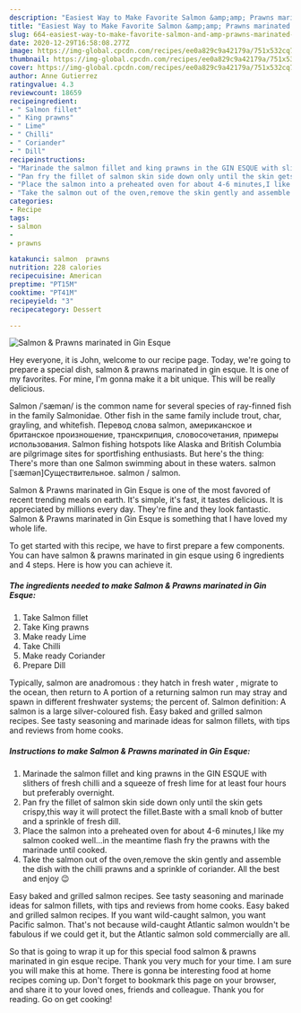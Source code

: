 ```yaml
---
description: "Easiest Way to Make Favorite Salmon &amp;amp; Prawns marinated in Gin Esque"
title: "Easiest Way to Make Favorite Salmon &amp;amp; Prawns marinated in Gin Esque"
slug: 664-easiest-way-to-make-favorite-salmon-and-amp-prawns-marinated-in-gin-esque
date: 2020-12-29T16:58:08.277Z
image: https://img-global.cpcdn.com/recipes/ee0a829c9a42179a/751x532cq70/salmon-prawns-marinated-in-gin-esque-recipe-main-photo.jpg
thumbnail: https://img-global.cpcdn.com/recipes/ee0a829c9a42179a/751x532cq70/salmon-prawns-marinated-in-gin-esque-recipe-main-photo.jpg
cover: https://img-global.cpcdn.com/recipes/ee0a829c9a42179a/751x532cq70/salmon-prawns-marinated-in-gin-esque-recipe-main-photo.jpg
author: Anne Gutierrez
ratingvalue: 4.3
reviewcount: 18659
recipeingredient:
- " Salmon fillet"
- " King prawns"
- " Lime"
- " Chilli"
- " Coriander"
- " Dill"
recipeinstructions:
- "Marinade the salmon fillet and king prawns in the GIN ESQUE with slithers of fresh chilli and a squeeze of fresh lime for at least four hours but preferably overnight."
- "Pan fry the fillet of salmon skin side down only until the skin gets crispy,this way it will protect the fillet.Baste with a small knob of butter and a sprinkle of fresh dill."
- "Place the salmon into a preheated oven for about 4-6 minutes,I like my salmon cooked well...in the meantime flash fry the prawns with the marinade until cooked."
- "Take the salmon out of the oven,remove the skin gently and assemble the dish with the chilli prawns and a sprinkle of coriander. All the best and enjoy 😉"
categories:
- Recipe
tags:
- salmon
- 
- prawns

katakunci: salmon  prawns 
nutrition: 228 calories
recipecuisine: American
preptime: "PT15M"
cooktime: "PT41M"
recipeyield: "3"
recipecategory: Dessert

---
```



![Salmon &amp; Prawns marinated in Gin Esque](https://img-global.cpcdn.com/recipes/ee0a829c9a42179a/751x532cq70/salmon-prawns-marinated-in-gin-esque-recipe-main-photo.jpg)

Hey everyone, it is John, welcome to our recipe page. Today, we're going to prepare a special dish, salmon &amp; prawns marinated in gin esque. It is one of my favorites. For mine, I'm gonna make it a bit unique. This will be really delicious.

Salmon /ˈsæmən/ is the common name for several species of ray-finned fish in the family Salmonidae. Other fish in the same family include trout, char, grayling, and whitefish. Перевод слова salmon, американское и британское произношение, транскрипция, словосочетания, примеры использования. Salmon fishing hotspots like Alaska and British Columbia are pilgrimage sites for sportfishing enthusiasts. But here&#39;s the thing: There&#39;s more than one Salmon swimming about in these waters. salmon [ˈsæmən]Существительное. salmon / salmon.

Salmon &amp; Prawns marinated in Gin Esque is one of the most favored of recent trending meals on earth. It's simple, it's fast, it tastes delicious. It is appreciated by millions every day. They're fine and they look fantastic. Salmon &amp; Prawns marinated in Gin Esque is something that I have loved my whole life.


To get started with this recipe, we have to first prepare a few components. You can have salmon &amp; prawns marinated in gin esque using 6 ingredients and 4 steps. Here is how you can achieve it.

<!--inarticleads1-->

##### The ingredients needed to make Salmon &amp; Prawns marinated in Gin Esque:

1. Take  Salmon fillet
1. Take  King prawns
1. Make ready  Lime
1. Take  Chilli
1. Make ready  Coriander
1. Prepare  Dill


Typically, salmon are anadromous : they hatch in fresh water , migrate to the ocean, then return to A portion of a returning salmon run may stray and spawn in different freshwater systems; the percent of. Salmon definition: A salmon is a large silver-coloured fish. Easy baked and grilled salmon recipes. See tasty seasoning and marinade ideas for salmon fillets, with tips and reviews from home cooks. 

<!--inarticleads2-->

##### Instructions to make Salmon &amp; Prawns marinated in Gin Esque:

1. Marinade the salmon fillet and king prawns in the GIN ESQUE with slithers of fresh chilli and a squeeze of fresh lime for at least four hours but preferably overnight.
1. Pan fry the fillet of salmon skin side down only until the skin gets crispy,this way it will protect the fillet.Baste with a small knob of butter and a sprinkle of fresh dill.
1. Place the salmon into a preheated oven for about 4-6 minutes,I like my salmon cooked well...in the meantime flash fry the prawns with the marinade until cooked.
1. Take the salmon out of the oven,remove the skin gently and assemble the dish with the chilli prawns and a sprinkle of coriander. All the best and enjoy 😉


Easy baked and grilled salmon recipes. See tasty seasoning and marinade ideas for salmon fillets, with tips and reviews from home cooks. Easy baked and grilled salmon recipes. If you want wild-caught salmon, you want Pacific salmon. That&#39;s not because wild-caught Atlantic salmon wouldn&#39;t be fabulous if we could get it, but the Atlantic salmon sold commercially are all. 

So that is going to wrap it up for this special food salmon &amp; prawns marinated in gin esque recipe. Thank you very much for your time. I am sure you will make this at home. There is gonna be interesting food at home recipes coming up. Don't forget to bookmark this page on your browser, and share it to your loved ones, friends and colleague. Thank you for reading. Go on get cooking!
